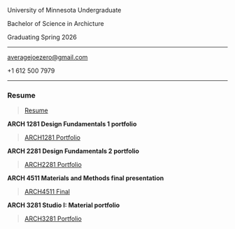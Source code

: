 University of Minnesota Undergraduate

Bachelor of Science in Archicture

Graduating Spring 2026

---
averagejoezero@gmail.com
 
+1 612 500 7979

--- 
### **Resume**

> [Resume](https://github.com/user-attachments/files/17250385/Joseph-Sanders.2.pdf)

**ARCH 1281 Design Fundamentals 1 portfolio**

> [ARCH1281 Portfolio](https://github.com/user-attachments/files/17250392/ARCH.1281.JOE.SANDERS.CATALOG.3.-compressed.pdf)

**ARCH 2281 Design Fundamentals 2 portfolio**

> [ARCH2281 Portfolio](https://github.com/user-attachments/files/17250398/Sanders_ARCH3281_FinalPortfolio.1.-compressed.pdf)

**ARCH 4511 Materials and Methods final presentation**

> [ARCH4511 Final](https://github.com/user-attachments/files/17250400/assignment.3.board1-01-combined.pdf)

**ARCH 3281 Studio I: Material portfolio**

> [ARCH3281 Portfolio](https://github.com/user-attachments/files/17250401/Sanders_ARCH3281_FinalPortfolio.1.-compressed.pdf)
